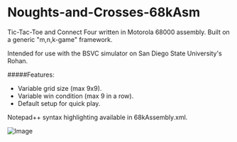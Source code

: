 # Noughts-and-Crosses-68kAsm
Tic-Tac-Toe and Connect Four written in Motorola 68000 assembly.  Built on a generic "m,n,k-game" framework.

Intended for use with the BSVC simulator on San Diego State University's Rohan.

#####Features:
  * Variable grid size (max 9x9).
  * Variable win condition (max 9 in a row).
  * Default setup for quick play.

Notepad++ syntax highlighting available in 68kAssembly.xml.

![Image](<http://i.imgur.com/pd2m0g3.png>)
